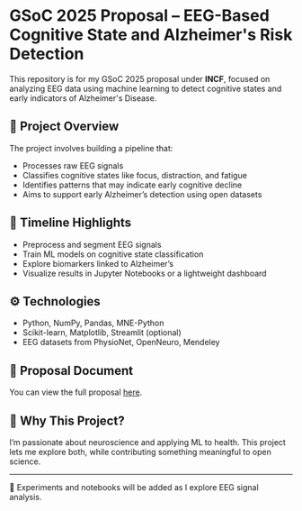 # GSoC 2025 Proposal – EEG-Based Cognitive State and Alzheimer's Risk Detection

This repository is for my GSoC 2025 proposal under **INCF**, focused on analyzing EEG data using machine learning to detect cognitive states and early indicators of Alzheimer's Disease.

## 🧠 Project Overview

The project involves building a pipeline that:
- Processes raw EEG signals
- Classifies cognitive states like focus, distraction, and fatigue
- Identifies patterns that may indicate early cognitive decline
- Aims to support early Alzheimer’s detection using open datasets

## 📅 Timeline Highlights
- Preprocess and segment EEG signals
- Train ML models on cognitive state classification
- Explore biomarkers linked to Alzheimer’s
- Visualize results in Jupyter Notebooks or a lightweight dashboard

## ⚙️ Technologies
- Python, NumPy, Pandas, MNE-Python
- Scikit-learn, Matplotlib, Streamlit (optional)
- EEG datasets from PhysioNet, OpenNeuro, Mendeley

## 📄 Proposal Document
You can view the full proposal [here](link-to-proposal).

## 🌟 Why This Project?
I’m passionate about neuroscience and applying ML to health. This project lets me explore both, while contributing something meaningful to open science.

---

🧪 Experiments and notebooks will be added as I explore EEG signal analysis.
